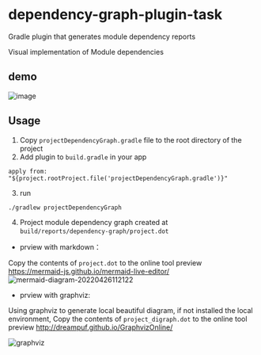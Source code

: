 # dependency-graph-plugin-task
Gradle plugin that generates module dependency reports

Visual implementation of Module dependencies

## demo
![image](https://user-images.githubusercontent.com/20104311/173043989-41d2ba42-360c-45e0-aa41-de918174eba9.png)
## Usage
1. Copy ```projectDependencyGraph.gradle``` file to the root directory of the project
2. Add plugin to ```build.gradle``` in your app
```
apply from: "${project.rootProject.file('projectDependencyGraph.gradle')}"
```
3. run
```
./gradlew projectDependencyGraph
```
4. Project module dependency graph created at 
```build/reports/dependency-graph/project.dot```

* prview with markdown：

Copy the contents of ```project.dot``` to the online tool preview https://mermaid-js.github.io/mermaid-live-editor/
![mermaid-diagram-20220426112122](https://user-images.githubusercontent.com/20104311/165213800-f9b4c0fa-c8d7-41ee-b126-3bf5f192e946.png)

* prview with graphviz:

Using graphviz to generate local beautiful diagram, if not installed the local environment, Copy the contents of ```project_digraph.dot``` to the online tool preview
http://dreampuf.github.io/GraphvizOnline/

![graphviz](https://user-images.githubusercontent.com/20104311/165214479-affd0c81-032a-40ac-b1d4-4c28460b35dc.png)




